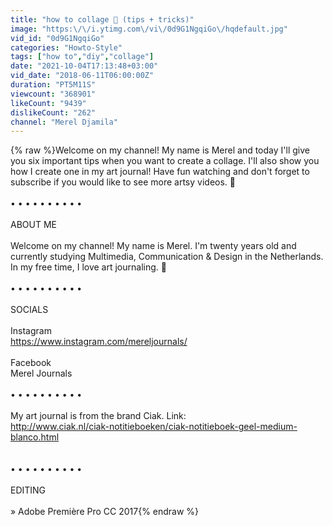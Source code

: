 ```yaml
---
title: "how to collage 🌙 (tips + tricks)"
image: "https:\/\/i.ytimg.com\/vi\/0d9G1NgqiGo\/hqdefault.jpg"
vid_id: "0d9G1NgqiGo"
categories: "Howto-Style"
tags: ["how to","diy","collage"]
date: "2021-10-04T17:13:48+03:00"
vid_date: "2018-06-11T06:00:00Z"
duration: "PT5M11S"
viewcount: "368901"
likeCount: "9439"
dislikeCount: "262"
channel: "Merel Djamila"
---
```

{% raw %}Welcome on my channel! My name is Merel and today I'll give you six important tips when you want to create a collage. I'll also show you how I create one in my art journal! Have fun watching and don't forget to subscribe if you would like to see more artsy videos. 🎨<br /><br />• • • • • • • • • • <br /><br />ABOUT ME<br /><br />Welcome on my channel! My name is Merel. I'm twenty years old and currently studying Multimedia, Communication &amp; Design in the Netherlands. In my free time, I love art journaling. 🎨 <br /><br />• • • • • • • • • • <br /><br />SOCIALS<br /><br />Instagram<br /><a rel="nofollow" target="blank" href="https://www.instagram.com/mereljournals/">https://www.instagram.com/mereljournals/</a><br /><br />Facebook<br />Merel Journals<br /><br />• • • • • • • • • • <br /><br />My art journal is from the brand Ciak. Link: <br /><a rel="nofollow" target="blank" href="http://www.ciak.nl/ciak-notitieboeken/ciak-notitieboek-geel-medium-blanco.html">http://www.ciak.nl/ciak-notitieboeken/ciak-notitieboek-geel-medium-blanco.html</a><br /><br /><br />• • • • • • • • • • <br /><br />EDITING<br /><br />» Adobe Première Pro CC 2017{% endraw %}
